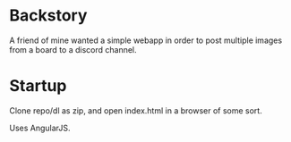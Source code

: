 # Backstory
A friend of mine wanted a simple webapp in order to post multiple images from a board to a discord channel.

# Startup

Clone repo/dl as zip, and open index.html in a browser of some sort. 

Uses AngularJS.
